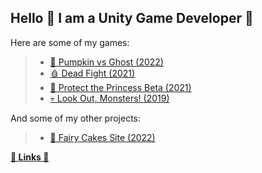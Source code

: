 ## Hello 🐰 I am a **Unity Game Developer** 🎲

Here are some of my games: 
> - [🎃 Pumpkin vs Ghost (2022)](https://valtergamespro.itch.io/pumpkin-vs-ghost)
> - [🩸 Dead Fight (2021)](https://valtergames.itch.io/dead-fight)
> - [👑 Protect the Princess Beta (2021)](https://play.google.com/store/apps/details?id=com.ValterGames.ProtectthePrincess&hl=ru&gl=US)
> - [💀 Look Out, Monsters! (2019)](https://play.google.com/store/apps/details?id=com.ValterGames.LookOutMonsters&hl=ru&gl=US)

And some of my other projects:
> - [🎂 Fairy Cakes Site (2022)](https://fairycakeskira.github.io)

[**🌈 Links 🌈**](https://linktr.ee/ValterGames)
